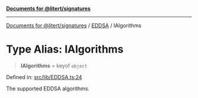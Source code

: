 [**Documents for @litert/signatures**](../../README.md)

***

[Documents for @litert/signatures](../../README.md) / [EDDSA](../README.md) / IAlgorithms

# Type Alias: IAlgorithms

> **IAlgorithms** = keyof `object`

Defined in: [src/lib/EDDSA.ts:24](https://github.com/litert/signatures.js/blob/master/src/lib/EDDSA.ts#L24)

The supported EDDSA algorithms.
